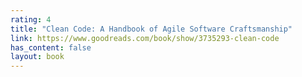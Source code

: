 ```yaml
---
rating: 4
title: "Clean Code: A Handbook of Agile Software Craftsmanship"
link: https://www.goodreads.com/book/show/3735293-clean-code
has_content: false
layout: book
---
```

